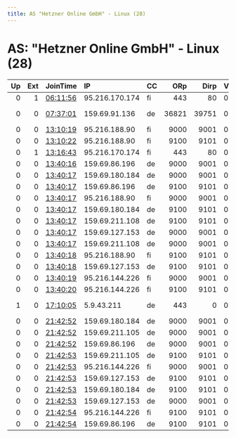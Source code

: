 ```yaml
---
title: AS "Hetzner Online GmbH" - Linux (28)
---
```


# AS: "Hetzner Online GmbH" - Linux (28)

|   Up |   Ext | JoinTime                                                                                            | IP             | CC   |   ORp |   Dirp | Version   | Contact                      | Nickname         |   eFamMembers |
|-----:|------:|:----------------------------------------------------------------------------------------------------|:---------------|:-----|------:|-------:|:----------|:-----------------------------|:-----------------|--------------:|
|    0 |     1 | [06:11:56](https://metrics.torproject.org/rs.html#details/AE80AF8CE6187C3187306163E6E02F36536AB002) | 95.216.170.174 | fi   |   443 |     80 | 0.3.4.8   | abuse@cypher.fi              | CypherFI         |             1 |
|    0 |     0 | [07:37:01](https://metrics.torproject.org/rs.html#details/E3C0FE75F5752FBF9653C6B5E5A30E1681515EAD) | 159.69.91.136  | de   | 36821 |  39751 | 0.3.4.8   | &lt;admin@auf-feindgebiet.de | zelos            |             1 |
|    0 |     0 | [13:10:19](https://metrics.torproject.org/rs.html#details/720CF8612BD6363FB2AD886E6EBD3E10AC491210) | 95.216.188.90  | fi   |  9000 |   9001 | 0.3.4.8   | contact@alium.rocks          | torrelay06       |            10 |
|    0 |     0 | [13:10:22](https://metrics.torproject.org/rs.html#details/CAD76ED98168BC3E72FF4D0A3248EA7E7C7349CF) | 95.216.188.90  | fi   |  9100 |   9101 | 0.3.4.8   | contact@alium.rocks          | torrelay06       |            10 |
|    0 |     1 | [13:16:43](https://metrics.torproject.org/rs.html#details/EF6DF22AE40251396CF82F269B666F949F1E15A3) | 95.216.170.174 | fi   |   443 |     80 | 0.3.4.8   | abuse@cypher.fi              | Cypherdotfi      |             1 |
|    0 |     0 | [13:40:16](https://metrics.torproject.org/rs.html#details/D72F15BE03DB1F8AB7764746659102B6371B0E7F) | 159.69.86.196  | de   |  9000 |   9001 | 0.3.4.8   | contact@alium.rocks          | torrelay06       |             1 |
|    0 |     0 | [13:40:17](https://metrics.torproject.org/rs.html#details/27B187999579EC472C7DE40EF6055C63F325040C) | 159.69.180.184 | de   |  9000 |   9001 | 0.3.4.8   | contact@alium.rocks          | torrelay01       |            10 |
|    0 |     0 | [13:40:17](https://metrics.torproject.org/rs.html#details/6B8829E9699D45208FB3F2FB92D2F7EC50681371) | 159.69.86.196  | de   |  9100 |   9101 | 0.3.4.8   | contact@alium.rocks          | torrelay06       |             1 |
|    0 |     0 | [13:40:17](https://metrics.torproject.org/rs.html#details/745F010354F2972FD86756EC51C62031B648DC34) | 95.216.188.90  | fi   |  9000 |   9001 | 0.3.4.8   | contact@alium.rocks          | torrelay05       |            10 |
|    0 |     0 | [13:40:17](https://metrics.torproject.org/rs.html#details/74C5BD4E9F620F0DEC7E837267832A402DB60A68) | 159.69.180.184 | de   |  9100 |   9101 | 0.3.4.8   | contact@alium.rocks          | torrelay01       |            10 |
|    0 |     0 | [13:40:17](https://metrics.torproject.org/rs.html#details/DAAAAAF6C1DBF25430C5BEBD3A7E500D766B84C9) | 159.69.211.108 | de   |  9100 |   9101 | 0.3.4.8   | contact@alium.rocks          | torrelay03       |            10 |
|    0 |     0 | [13:40:17](https://metrics.torproject.org/rs.html#details/ED92C710894E4D4AF7CE30FC68BD0CBCEF842CCA) | 159.69.127.153 | de   |  9000 |   9001 | 0.3.4.8   | contact@alium.rocks          | torrelay04       |            10 |
|    0 |     0 | [13:40:17](https://metrics.torproject.org/rs.html#details/F121643E055CEB4AE6040FEE4519BE4E8B9636BA) | 159.69.211.108 | de   |  9000 |   9001 | 0.3.4.8   | contact@alium.rocks          | torrelay03       |            10 |
|    0 |     0 | [13:40:18](https://metrics.torproject.org/rs.html#details/2C7E47AAB339E58D5331E24301D7F999A457A27D) | 95.216.188.90  | fi   |  9100 |   9101 | 0.3.4.8   | contact@alium.rocks          | torrelay05       |            10 |
|    0 |     0 | [13:40:18](https://metrics.torproject.org/rs.html#details/AF4BE16F881D8329F445E357763321A31B0DD1E1) | 159.69.127.153 | de   |  9100 |   9101 | 0.3.4.8   | contact@alium.rocks          | torrelay04       |            10 |
|    0 |     0 | [13:40:19](https://metrics.torproject.org/rs.html#details/0273243ABCAC9B7BB9EECD141B4F25236658041D) | 95.216.144.226 | fi   |  9000 |   9001 | 0.3.4.8   | contact@alium.rocks          | torrelay02       |            10 |
|    0 |     0 | [13:40:20](https://metrics.torproject.org/rs.html#details/55FEC66761295CD16DD319A61F83EE323D4A857B) | 95.216.144.226 | fi   |  9100 |   9101 | 0.3.4.8   | contact@alium.rocks          | torrelay02       |            10 |
|    1 |     0 | [17:10:05](https://metrics.torproject.org/rs.html#details/F5C3DA7642BB037E0D279359AE88CD7FC03A98A0) | 5.9.43.211     | de   |   443 |      0 | 0.3.4.8   | &lt;tor AT afo MINUS tm DOT  | FalkensteinTor02 |             4 |
|    0 |     0 | [21:42:52](https://metrics.torproject.org/rs.html#details/176861F9F2C9490D78E624EECD1EA9400C1AC176) | 159.69.180.184 | de   |  9000 |   9001 | 0.3.4.8   | contact@alium.rocks          | torrelay05       |            10 |
|    0 |     0 | [21:42:52](https://metrics.torproject.org/rs.html#details/936849ACA38D05B98498BD74CB2110507EC0E1DD) | 159.69.211.105 | de   |  9000 |   9001 | 0.3.4.8   | contact@alium.rocks          | torrelay01       |            10 |
|    0 |     0 | [21:42:52](https://metrics.torproject.org/rs.html#details/D3DA6FA9B523B6E1C76706534CFBA5E2D7EC8537) | 159.69.86.196  | de   |  9000 |   9001 | 0.3.4.8   | contact@alium.rocks          | torrelay04       |             1 |
|    0 |     0 | [21:42:53](https://metrics.torproject.org/rs.html#details/1A4B2C4F73FAA43C7ABD43DF7EA52B4AF08F20CA) | 159.69.211.105 | de   |  9100 |   9101 | 0.3.4.8   | contact@alium.rocks          | torrelay01       |            10 |
|    0 |     0 | [21:42:53](https://metrics.torproject.org/rs.html#details/2C5DAD9583B54D389CD4F97605967A02796E8601) | 95.216.144.226 | fi   |  9000 |   9001 | 0.3.4.8   | contact@alium.rocks          | torrelay03       |             1 |
|    0 |     0 | [21:42:53](https://metrics.torproject.org/rs.html#details/4394109CD0FD06A6B60F7F628327A0BBA2A9716C) | 159.69.127.153 | de   |  9100 |   9101 | 0.3.4.8   | contact@alium.rocks          | torrelay02       |            10 |
|    0 |     0 | [21:42:53](https://metrics.torproject.org/rs.html#details/52DB9BF8DC749B5070481117DAAE66A804570005) | 159.69.180.184 | de   |  9100 |   9101 | 0.3.4.8   | contact@alium.rocks          | torrelay05       |            10 |
|    0 |     0 | [21:42:53](https://metrics.torproject.org/rs.html#details/E4F3CBFD0E3F584EEED9C5218C2FEA26930FD7BB) | 159.69.127.153 | de   |  9000 |   9001 | 0.3.4.8   | contact@alium.rocks          | torrelay02       |            10 |
|    0 |     0 | [21:42:54](https://metrics.torproject.org/rs.html#details/1D6C9F4DCF4F2F67361A2AC8619F0749C9E68508) | 95.216.144.226 | fi   |  9100 |   9101 | 0.3.4.8   | contact@alium.rocks          | torrelay03       |            10 |
|    0 |     0 | [21:42:54](https://metrics.torproject.org/rs.html#details/673BC4A5F5D2FAA6A1C7FEC7A08509A223F4935B) | 159.69.86.196  | de   |  9100 |   9101 | 0.3.4.8   | contact@alium.rocks          | torrelay04       |            10 |
